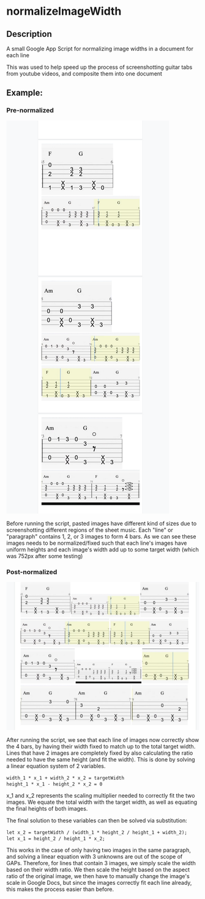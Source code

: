 # normalizeImageWidth
## Description
A small Google App Script for normalizing image widths in a document for each line

This was used to help speed up the process of screenshotting guitar tabs from youtube videos, and composite them into one document

## Example:
### Pre-normalized
![](./readme/pre-normalized.png)

Before running the script, pasted images have different kind of sizes due to screenshotting different regions of the sheet music. Each "line" or "paragraph" contains 1, 2, or 3 images to form 4 bars. As we can see these images needs to be normalized/fixed such that each line's images have uniform heights and each image's width add up to some target width (which was 752px after some testing)

### Post-normalized
![](./readme/post-normalized.png)

After running the script, we see that each line of images now correctly show the 4 bars, by having their width fixed to match up to the total target width. Lines that have 2 images are completely fixed by also calculating the ratio needed to have the same height (and fit the width). This is done by solving a linear equation system of 2 variables.

```
width_1 * x_1 + width_2 * x_2 = targetWidth
height_1 * x_1 - height_2 * x_2 = 0
```

x_1 and x_2 represents the scaling multiplier needed to correctly fit the two images. We equate the total width with the target width, as well as equating the final heights of both images.

The final solution to these variables can then be solved via substitution:
```
let x_2 = targetWidth / (width_1 * height_2 / height_1 + width_2);
let x_1 = height_2 / height_1 * x_2;
```

This works in the case of only having two images in the same paragraph, and solving a linear equation with 3 unknowns are out of the scope of GAPs. Therefore, for lines that contain 3 images, we simply scale the width based on their width ratio. We then scale the height based on the aspect ratio of the original image, we then have to manually change the image's scale in Google Docs, but since the images correctly fit each line already, this makes the process easier than before.
